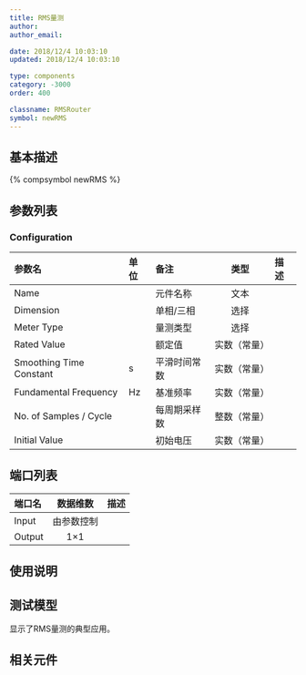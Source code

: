 ```yaml
---
title: RMS量测
author: 
author_email:

date: 2018/12/4 10:03:10
updated: 2018/12/4 10:03:10

type: components
category: -3000
order: 400

classname: RMSRouter
symbol: newRMS
---
```

## 基本描述
{% compsymbol newRMS %}

## 参数列表
### Configuration
| 参数名 | 单位 | 备注 | 类型 | 描述 |
| :--- | :--- | :--- | :--: | :--- |
| Name |  | 元件名称 | 文本 |  |
| Dimension |  | 单相/三相 | 选择 |  |
| Meter Type |  | 量测类型 | 选择 |  |
| Rated Value |  | 额定值 | 实数（常量） |  |
| Smoothing Time Constant | s | 平滑时间常数 | 实数（常量） |  |
| Fundamental Frequency | Hz | 基准频率 | 实数（常量） |  |
| No. of Samples / Cycle |  | 每周期采样数 | 整数（常量） |  |
| Initial Value |  | 初始电压 | 实数（常量） |  |


## 端口列表

| 端口名 | 数据维数 | 描述 |
| :--- | :--:  | :--- |
| Input | 由参数控制 | |                   
| Output | 1×1 | |                   

## 使用说明


## 测试模型
[<test name>](<test link>)显示了RMS量测的典型应用。

## 相关元件


